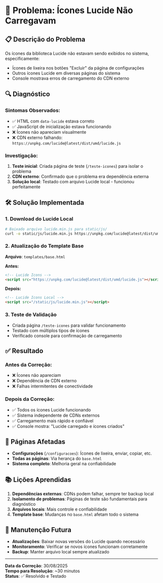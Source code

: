 # 🔧 Problema: Ícones Lucide Não Carregavam

## 📋 Descrição do Problema

Os ícones da biblioteca Lucide não estavam sendo exibidos no sistema, especificamente:
- Ícones de lixeira nos botões "Excluir" da página de configurações
- Outros ícones Lucide em diversas páginas do sistema
- Console mostrava erros de carregamento do CDN externo

## 🔍 Diagnóstico

### Sintomas Observados:
- ✅ HTML com `data-lucide` estava correto
- ✅ JavaScript de inicialização estava funcionando
- ❌ Ícones não apareciam visualmente
- ❌ CDN externo falhando: `https://unpkg.com/lucide@latest/dist/umd/lucide.js`

### Investigação:
1. **Teste inicial**: Criada página de teste (`/teste-icones`) para isolar o problema
2. **CDN externo**: Confirmado que o problema era dependência externa
3. **Solução local**: Testado com arquivo Lucide local - funcionou perfeitamente

## 🛠️ Solução Implementada

### 1. Download do Lucide Local
```bash
# Baixado arquivo lucide.min.js para static/js/
curl -o static/js/lucide.min.js https://unpkg.com/lucide@latest/dist/umd/lucide.js
```

### 2. Atualização do Template Base
**Arquivo**: `templates/base.html`

**Antes:**
```html
<!-- Lucide Icons -->
<script src="https://unpkg.com/lucide@latest/dist/umd/lucide.js"></script>
```

**Depois:**
```html
<!-- Lucide Icons Local -->
<script src="/static/js/lucide.min.js"></script>
```

### 3. Teste de Validação
- Criada página `/teste-icones` para validar funcionamento
- Testado com múltiplos tipos de ícones
- Verificado console para confirmação de carregamento

## ✅ Resultado

### Antes da Correção:
- ❌ Ícones não apareciam
- ❌ Dependência de CDN externo
- ❌ Falhas intermitentes de conectividade

### Depois da Correção:
- ✅ Todos os ícones Lucide funcionando
- ✅ Sistema independente de CDNs externos
- ✅ Carregamento mais rápido e confiável
- ✅ Console mostra: "Lucide carregado e ícones criados"

## 🎯 Páginas Afetadas

- **Configurações** (`/configuracoes`): Ícones de lixeira, enviar, copiar, etc.
- **Todas as páginas**: Via herança do `base.html`
- **Sistema completo**: Melhoria geral na confiabilidade

## 📚 Lições Aprendidas

1. **Dependências externas**: CDNs podem falhar, sempre ter backup local
2. **Isolamento de problemas**: Páginas de teste são fundamentais para diagnóstico
3. **Arquivos locais**: Mais controle e confiabilidade
4. **Template base**: Mudanças no `base.html` afetam todo o sistema

## 🔄 Manutenção Futura

- **Atualizações**: Baixar novas versões do Lucide quando necessário
- **Monitoramento**: Verificar se novos ícones funcionam corretamente
- **Backup**: Manter arquivo local sempre atualizado

---

**Data da Correção**: 30/08/2025  
**Tempo para Resolução**: ~30 minutos  
**Status**: ✅ Resolvido e Testado
